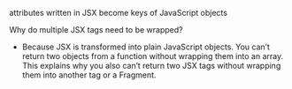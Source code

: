
attributes written in JSX become keys of JavaScript objects

Why do multiple JSX tags need to be wrapped? 
- Because JSX is transformed into plain JavaScript objects. You can’t return two objects from a function without wrapping them into an array. This explains why you also can’t return two JSX tags without wrapping them into another tag or a Fragment.